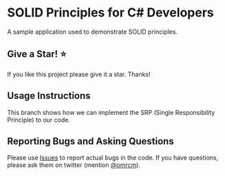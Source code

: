 # SOLID Principles for C# Developers

A sample application used to demonstrate SOLID principles.

## Give a Star! :star:
If you like this project please give it a star. Thanks!

## Usage Instructions

This branch shows how we can implement the SRP (Single Responsibility Principle) to our code.

## Reporting Bugs and Asking Questions

Please use [Issues](https://github.com/omrcm/SolidSamples/issues) to report actual bugs in the code. If you have questions, please ask them on twitter (mention [@omrcm](https://twitter.com/omrcm)).

